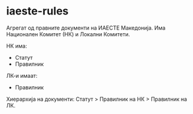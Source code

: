 # iaeste-rules
Агрегат од правните документи на ИАЕСТЕ Македонија. Има Национален Комитет (НК) и Локални Комитети.

НК има:
- Статут
- Правилник

ЛК-и имаат:
- Правилник

Хиерархија на документи: Статут > Правилник на НК > Правилник на ЛК.
